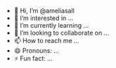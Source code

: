 - 👋 Hi, I’m @ameliasall
- 👀 I’m interested in ...
- 🌱 I’m currently learning ...
- 💞️ I’m looking to collaborate on ...
- 📫 How to reach me ...
- 😄 Pronouns: ...
- ⚡ Fun fact: ...
  

<!---
ameliasall/ameliasall is a ✨ special ✨ repository because its `README.md` (this file) appears on your GitHub profile.
You can click the Preview link to take a look at your changes.
--->

